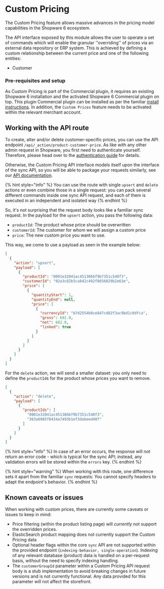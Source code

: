 # Custom Pricing

The Custom Pricing feature allows massive advances in the pricing model capabilities in the Shopware 6 ecosystem.

The API interface exposed by this module allows the user to operate a set of commands which will enable the granular 
''overriding'' of prices via an external data repository or ERP system. This is achieved by defining a custom 
relationship between the current price and one of the following entities:
- Customer

### Pre-requisites and setup

As Custom Pricing is part of the Commercial plugin, it requires an existing Shopware 6 installation and the activated
Shopware 6 Commercial plugin on top. This plugin Commercial plugin can be installed as per the familiar
[install instructions](guides/plugins/plugins/plugin-base-guide#install-your-plugin). In addition, the `Custom Prices` feature needs 
to be activated within the relevant merchant account.

## Working with the API route

To create, alter and/or delete customer-specific prices, you can use the API endpoint `/api/_action/product-customer-price`. As like with any other admin request in Shopware, you first need to authenticate yourself. Therefore, please head over to the 
[authentication guide](https://shopware.stoplight.io/docs/admin-api/ZG9jOjEwODA3NjQx-authentication) for details.

Otherwise, the Custom Pricing API interface models itself upon the interface of the sync API, so you will 
be able to package your requests similarly, see our [API documentation](https://shopware.stoplight.io/docs/admin-api).

{% hint style="info" %}
You can use the route with single `upsert` and `delete` actions or even combine those in a single request: you can pack several different commands inside one sync API request, and each of them is executed in an independent and isolated way
{% endhint %}

So, it's not surprising that the request body looks like a familiar sync request. In the payload for the `upsert` action, you pass the following data:
* `productId`: The product whose price should be overwritten
* `customerId`: The customer for whom we will assign a custom price
* `price`: The new custom price you want to use.

This way, we come to use a payload as seen in the example below:
```json
[
  {
    "action": "upsert",
    "payload": [
      {
        "productId": "0001e32041ac451386bf9b7351c540f3",
        "customerId": "02a3c82b5ca842c492f8656029b2e63e",
        "price": [
          {
            "quantityStart": 1,
            "quantityEnd": null,
            "price": [
              {
                "currencyId": "b7d2554b0ce847cd82f3ac9bd1c0dfca",
                "gross": 682.0,
                "net": 682.0,
                "linked": true
              }
            ]
          }
        ]
      }
    ]
  }
]
```

For the `delete` action, we will send a smaller dataset: you only need to define the `productId`s for the product whose prices you want to remove.

```json
[
  {
    "action": "delete",
    "payload": [
      {
        "productIds": [
          "0001e32041ac451386bf9b7351c540f3",
          "363a6985f6434a7493b1ef3dabeed40f"
        ]
      }
    ]
  }
]
```

{% hint style="info" %}
In case of an error occurs, the response will not return an error code - which is typical for the sync API; instead, any validation errors will be stored within the `errors` key. 
{% endhint %}

{% hint style="warning" %}
When working with this route, one difference sets it apart from the familiar `sync` requests: You cannot specify headers to adapt the endpoint's behavior. 
{% endhint %}

## Known caveats or issues

When working with custom prices, there are currently some caveats or issues to keep in mind: 
- Price filtering (within the product listing page) will _currently_ not support the overridden prices.
- ElasticSearch product mapping does not currently support the Custom Pricing data
- Optional header flags within the core `sync` API are not supported within the provided endpoint 
(`indexing-behavior, single-operation`). Indexing of any relevant database (product) data is handled on a per-request basis, without the need to specify indexing handling.
- The `customerGroupId` parameter within a Custom Pricing API request body is a stub implementation to avoid breaking 
changes in future versions and is not currently functional. Any data provided for this parameter will not affect the storefront.
